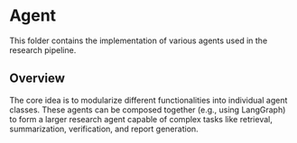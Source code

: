 # Agent

This folder contains the implementation of various agents used in the research pipeline.

## Overview

The core idea is to modularize different functionalities into individual agent classes. These agents can be composed together (e.g., using LangGraph) to form a larger research agent capable of complex tasks like retrieval, summarization, verification, and report generation.
